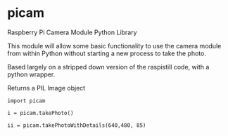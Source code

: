 picam
=====

Raspberry Pi Camera Module Python Library


This module will allow some basic functionality to use the camera module from within Python without starting a new process to take the photo.

Based largely on a stripped down version of the raspistill code, with a python wrapper.

Returns a PIL Image object


    import picam
    
    i = picam.takePhoto()
    
    ii = picam.takePhotoWithDetails(640,480, 85)
    
